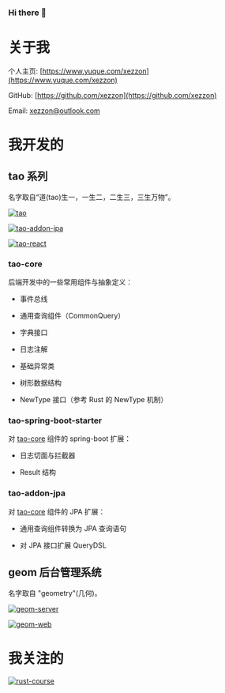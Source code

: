 ### Hi there 👋

<!--
**xezzon/xezzon** is a ✨ _special_ ✨ repository because its `README.md` (this file) appears on your GitHub profile.

Here are some ideas to get you started:

- 🔭 I’m currently working on ...
- 🌱 I’m currently learning ...
- 👯 I’m looking to collaborate on ...
- 🤔 I’m looking for help with ...
- 💬 Ask me about ...
- 📫 How to reach me: ...
- 😄 Pronouns: ...
- ⚡ Fun fact: ...
-->

# 关于我

个人主页: [https://www.yuque.com/xezzon](https://www.yuque.com/xezzon)

GitHub: [https://github.com/xezzon](https://github.com/xezzon)

Email: [xezzon@outlook.com](mailto:xezzon@outlook.com)

# 我开发的

## tao 系列

名字取自“道(tao)生一，一生二，二生三，三生万物”。

[![tao](https://github-readme-stats.vercel.app/api/pin/?username=xezzon&repo=tao)](https://github.com/xezzon/tao)

[![tao-addon-jpa](https://github-readme-stats.vercel.app/api/pin/?username=xezzon&repo=tao-addon-jpa)](https://github.com/xezzon/tao-addon-jpa)

[![tao-react](https://github-readme-stats.vercel.app/api/pin/?username=xezzon&repo=tao-react)](https://github.com/xezzon/tao-react)

### tao-core

后端开发中的一些常用组件与抽象定义：

- 事件总线

- 通用查询组件（CommonQuery）

- 字典接口

- 日志注解

- 基础异常类

- 树形数据结构

- NewType 接口（参考 Rust 的 NewType 机制）

### tao-spring-boot-starter

对 [tao-core](#tao-core) 组件的 spring-boot 扩展：

- 日志切面与拦截器

- Result 结构

### tao-addon-jpa

对 [tao-core](#tao-core) 组件的 JPA 扩展：

- 通用查询组件转换为 JPA 查询语句

- 对 JPA 接口扩展 QueryDSL

## geom 后台管理系统

名字取自 "geometry"(几何)。

[![geom-server](https://github-readme-stats.vercel.app/api/pin/?username=xezzon&repo=geom-server)](https://github.com/xezzon/geom-server)

[![geom-web](https://github-readme-stats.vercel.app/api/pin/?username=xezzon&repo=geom-web)](https://github.com/xezzon/geom-web)

# 我关注的

[![rust-course](https://github-readme-stats.vercel.app/api/pin/?username=sunface&repo=rust-course)](https://github.com/sunface/rust-course)
